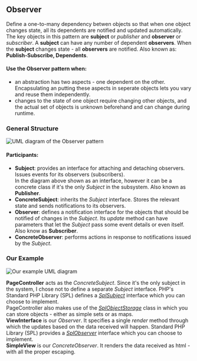 ## Observer

Define a one-to-many dependency betwen objects so that when one object changes
state, all its dependents are notified and updated automatically.
The key objects in this pattern are **subject** or _publisher_ and **observer**
or _subscriber_. A **subject** can have any number of dependent **observers**.
When the **subject** changes state - all **observers** are notified.
Also known as: **Publish-Subscribe, Dependents**.

#### Use the Observer pattern when:
- an abstraction has two aspects - one dependent on the other. Encapsulating an
  putting these aspects in seperate objects lets you vary and reuse them
  independently.
- changes to the state of one object require changing other objects, and the 
  actual set of objects is unknown beforehand and can change during runtime.

### General Structure

![UML diagram of the Observer pattern][1]

#### Participants:
- **Subject**: provides an interface for attaching and detaching observers.
  Issues events for its observers (subscribers).  
  In the diagram above shown as an interface, however it can be a concrete class
  if it's the only _Subject_ in the subsystem.
  Also known as **Publisher**.
- **ConcreteSubject**: inherits the _Subject_ interface. Stores the relevant
  state and sends notifications to its observers.
- **Observer**: defines a notification interface for the objects that should be
  notified of changes in the _Subject_. Its _update_ method can have parameters
  that let the _Subject_ pass some event details or even itself.  
  Also know as **Subscriber**.
- **ConcreteObserver**: performs actions in response to notifications issued by
  the _Subject_.

### Our Example

![Our example UML diagram][2]

**PageController** acts as the _ConcreteSubject_. Since it's the only subject in 
the system, I chose not to define a separate _Subject_ interface. PHP's
Standard PHP Library (SPL) defines a
[_SplSubject_](https://www.php.net/manual/en/class.splsubject.php) interface which
you can choose to implement.  
PageController also makes use of the
[_SplObjectStorage_](https://www.php.net/manual/en/class.splobjectstorage.php)
class in which you can store objects - either as simple sets or as maps.  
**ViewInterface** is our _Observer_. It specifies a single _render_ method
through which the updates based on the data received will happen.  Standard PHP Library (SPL)
provides a [_SplObserver_](https://www.php.net/manual/en/class.splobserver.php) interface which you
can choose to implement.  
**SimpleView** is our _ConcreteObserver_. It renders the data received as html - with all the 
proper escaping.

[1]: https://i.ibb.co/RpCJTBz/Observer.png
[2]: https://i.ibb.co/SQWjqR4/Screenshot-2019-08-22-04-46-57.png
